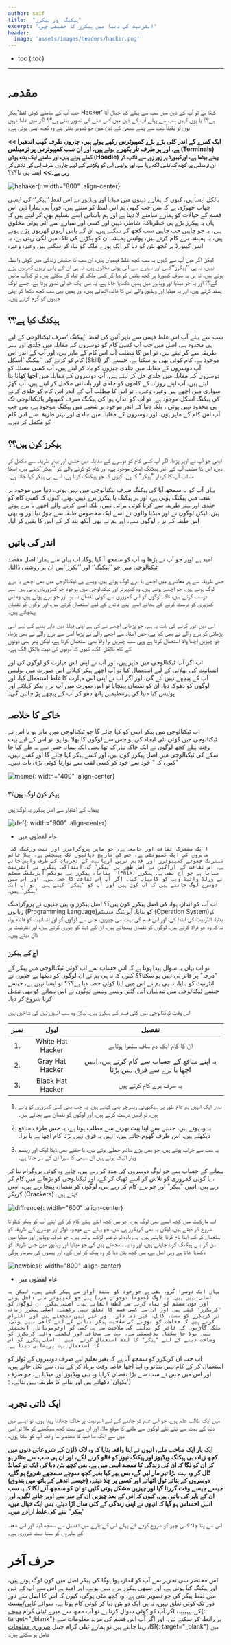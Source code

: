 ```yaml
---
author: saif
title:  "ہیکنگ اور ہیکرز"
excerpt: "انٹرنیٹ کی دنیا میں ہیکرز کا حقیقی چہرہ"
header:
  image: 'assets/images/headers/hacker.png'
---
```

* toc
{:toc}
---

# مقدمہ

جب آپ کے سامنے کوئی لفظ’ہیکر Hacker‘ کہتا ہے تو آپ کے ذہن میں سب سے پہلے کیا خیال  آتا ہے؟؟ یا یوں کہیں سب سے پہلے آپ کے ذہن میں کس شئے کی تصویر بنتی ہے؟؟ اگر میں غلط نہیں ہوں تو یقیناً سب سے پہلے سبھی کے ذہن میں جو تصویر بنتی ہے وہ کچھ  ایسی ہوتی ہے۔

**<<  ایک کمرے کے اندر کئی بڑے بڑے کمپیوٹرس  رکھے ہوئے ہیں، چاروں طرف گھپ اندھیرا ہے،  اور ہر طرف تار بکھرے ہوئے ہیں،  اور ان سب  کمپیوٹرس پر  ٹرمینلس (Terminals) کھلے ہوئے ہیں، اور سامنے ایک بندہ ہوڈی (Hoodie) پہنے بیٹھا ہے، اورکیبورڈ پر زور زور سے ٹائپ کر ان ٹرمنلس پر کچھ کمانڈس لکھ رہا ہے، اور پولیس اس کو پکڑنے کے لیے چاروں طرف اس کی تلاش کر رہی ہے۔>>**  ایسا  ہی نا؟؟؟

![hahaker]({{site.baseurl}}/assets/images/hacker/hahaker.jpg){: width="800"   .align-center}

بالکل ایسا ہی، کیوں کہ ہمارے ذہنوں میں میڈیا اور ویڈیوز نے اس لفظ ’’ہیکر‘‘ کی ایسی چھاپ چھوڑی ہے کہ بس جب کبھی ہم اس لفظ کو سنتے ہیں، فوراً ہی ہمارا ذہن اس قسم کے خیالات کو ہمارے سامنے لا دیتا ہے اور ہم بآسانی اسے تسلیم بھی کر لیتے ہیں کہ ہاں یہ ہیکرز بڑے ہی خطرناک، شاطر، ذہین اور کسی اور سیارے سے آئی ہوئی مخلوق ہیں، یہ جو چاہیں جب چاہیں سب کچھ کر سکتے ہیں، ان کے پاس اربوں کھربوں پڑے ہوتے ہیں، یہ ہمیشہ برے کام کرتے ہیں، پولیس ہمیشہ ان کو پکڑنے کی تاک میں لگی رہتی ہے، یہ بس کیبورڈ پر کچھ بٹن کو دبا کر ایک پورے ملک کو تباہ کر سکتے ہیں وغیرہ وغیرہ!

لیکن اگر میں آپ سے کہوں یہ سب کچھ غلط فہمیاں ہیں، ان سب کا  حقیقی زندگی میں کوئی واسطہ نہیں، نہ ہی ’’ہیکرز‘‘کسی اور سیارے سے آئی ہوئی مخلوق ہیں، نہ ہی ان کے پاس اربوں کھربوں پڑے ہوتے ہیں، نہ ہی یہ صرف کیبورڈ پر  کچھ بٹنس کو دبا کر کسی ملک کو  تباہ کر سکتے ہیں، تو کیاآپ مانیں گے؟؟ اور یہ جو میڈیا اور ویڈیوز میں ہمیں دکھایا جاتا ہے، یہ بس ایک خیالی تصور ہوتا ہے، جسے لوگ پسند کرتے ہیں، اور یہ میڈیا اور ویڈیوز والے اس کا فائدہ اٹھاتے ہیں، اور ہمیں یہی سب کچھ دکھا کر اپنی جیبوں کو گرم کرتے ہیں۔

## ہیکنگ کیا ہے؟؟

سب سے پہلے آپ اس غلط فہمی سے باہر آئیں کی لفظ ’’ہیکنگ‘‘صرف ٹیکنالوجی کے لیے ہی محدود ہے، اصل میں جب آپ کسی کام کو دوسروں کے مقابلہ میں جلدی اور بہتر طریقہ سے کر لیتے ہیں، تو اس کا مطلب  آپ اس کام کے ماہر ہیں، اور آپ  کے اندر اس کام کو کرنے کی ’’ہیکنگ‘‘اسکل (Skill) موجود ہے، کام کوئی بھی ہو سکتا ہے، جیسے اگر آپ دوسروں کے مقابلہ میں جلدی چیزوں کو یاد کر لیتے ہیں، آپ کسی مسئلہ کو دوسروں کے مقابلہ میں جلدی حل کر لیتے ہیں، آپ دوسروں کے مقابلہ میں اچھا کھانا بنا لیتے ہیں،  آپ اپنے روزانہ کے کاموں کو جلدی اور بآسانی مکمل کر لیتے ہیں، آپ گھڑ سواری میں اچھے ہیں وغیرہ وغیرہ ، تو اس کا مطلب آپ کے اندر اس کام کو جلدی کرنے کی ہیکنگ اسکل موجود ہے۔ تو آپ کو اندازہ ہوا کی ہیکنگ صرف کمپیوٹر یاٹیکنالوجی تک ہی محدود نہیں ہوتی ، بلکہ دنیا کے اندر موجود ہر شعبے میں ہیکنگ موجود ہے، بس جب آپ اس کام کے ماہر ہوں، اور دوسروں کے مقابلہ میں جلدی اور بہتر طریقہ سے اس کام کو مکمل کر دیں۔

## ہیکرز کون ہیں؟؟

ابھی جو آپ نے اوپر پڑھا، اگر آپ کسی کام کو دوسرے کے مقابلہ میں جلدی اور بہتر طریقہ سے مکمل کر دیں، اس کا مطلب آپ کے اندر ہیکنگ اسکل موجود ہے، اور کام کو کرنے والے کو ’’ہیکر‘‘کہتے ہیں، اسکا مطلب آپ کا کردار "ہیکر" کا ہے، کیوں کہ جو ہیکنگ کرتا ہے، اسے ہی ہیکر کہا جاتا ہے۔

یہاں آپ کو یہ سمجھ آیا کی ہیکنگ صرف ٹیکنالوجی میں نہیں ہوتی، دنیا میں موجود ہر شعبہ میں ہیکنگ ہوتی ہے، اور ہر ہیکنگ یا ہیکرز برے نہیں ہوتے، کیوں کہ کسی کام کو جلدی اور بہتر طریقہ سے کرنا کوئی برائی نہیں، بلکہ اسے کرنے والے اچھے یا برے ہوتے ہیں، لیکن لوگوں نے اور میڈیا والوں نے اسے ایک مخصوس طبقہ سے جوڑ دیا اور وہ بھی  اس طبقہ کے برے لوگوں سے، اور ہم نے بھی آنکھ بند کر کے اس کا یقین کر لیا۔

## اندر کی باتیں

امید ہے اوپر جو آپ نے  پڑھا وہ آپ کو سمجھ آ گیا ہوگا، اب یہاں سے ہمارا اصل مقصد ٹیکنالوجی  میں جو ’’ہیکنگ‘‘ اور ’’یکرز‘‘ہیں ان پر روشنی ڈالنا۔

جس طریقہ سے ہر معاشرے میں اچھے یا برے لوگ ہوتے ہیں، ویسے ہی ٹیکنالوجی میں بھی اچھے یا برے لوگ ہوتے ہیں، جو اچھے ہوتے ہیں، وہ کمپیوٹر اور ٹیکنالوجی میں موجود جو کمزوریاں  ہوتی ہیں اسے درست کرتے ہیں، تاکہ لوگوں کو اس کمزوری سے کوئی نقصان نہ ہو، اور جو برے ہوتے ہیں، وہ اس کمزوری کو درست کرنے کے بجائے اسے اپنے فائدے کے لیے استعمال کرتے ہیں، اور لوگوں کو نقصان پہنچاتے ہیں۔

اس میں غور کرنے کی بات یہ ہے، جو پڑھائی اچھے نے کی ہے اپنی فیلڈ میں ماہر بننے کے لیے اسی پڑھائی کو برے والے نے بھی کیا ہے، جس استاد سے اچھے والے نے پڑھا اسی سے برے والے نے بھی پڑھا، جو چیزیں اچھا والا استعمال کرتا ہے وہی سب چیزیں برا والا بھی استعمال کرتا ہے، لیکن پھر بھی دونوں کے کام بالکل الگ، کیوں کہ دونوں کی نیت بالکل الگ ہے۔

اب اگر آپ ٹیکنالوجی میں ماہر ہیں، اور آپ نے اپنی اس مہارت کو لوگوں کی اور انسانیت کی بھلائی  کے لیے استعمال کیا تو آپ اچھے ہیکر کہلائے اس صورت  میں پولیس آپ کے پیچھے نہیں آئے گی، اور اگر آپ نے اپنی اس مہارت کا غلط استعمال کیا،  اور لوگوں کو دھوکہ دیا، ان کو نقصان پہنچایا تو اس صورت میں آپ برے ہیکر کہلائے اور پولیس کیا دنیا کی ہرتنظیمیں ہاتھ دھو کر آپ کے پیچھے پڑ جائیں گی۔

## خاکے کا خلاصہ

اب ٹیکنالوجی میں ہیکر اسی کو کہا جائے گا جو ٹیکنالوجی میں ماہر ہو یا اس نے ٹیکنالوجی  میں کوئی نئی ایجاد کی ہو جس سے لوگوں کا بھلا ہوا ہو، تو اس کے لیے بہت وقت پہلے کچھ لوگوں نے ایک خاکہ تیار کیا تھا یعنی ایک پیمانہ جس سے یہ طے کیا جا سکے کی ٹیکنالوجی  میں اصل ہیکرز کون ہیں، اور کسے ہیکر کہا جائے گا اور کسے نہیں، کیوں کہ " خود سے خود کو کسی لقب سے نوازنا کوئی بڑی بات نہیں۔"

![meme]({{site.baseurl}}/assets/images/hacker/meme.jpg ){:  width="400" .align-center}

### ہیکر کون لوگ  ہیں؟؟

پیمانہ کے  اعتبار سے اصل ہیکرز یہ لوگ ہیں

![def]({{site.baseurl}}/assets/images/hacker/def.png){: width="900" .align-center}

*  عام لفظوں میں

`` ا یک مشترکہ ثقافت اور جامعہ ہے، جو ماہر پروگرامرز اور نیٹ ورکنگ کی ماہروں کی ایک کمیونٹی ہے، جس کی تاریخ دہائیوں تک پہنچتی ہے، پہلا ٹائم شیئرنگ چھوٹے کمپیوٹرز اور قدیم ترین آرپانیٹ کے تجربات کی طرف واپس جاتی ہے۔ اس ثقافت کے اراکین نے اصل طور پر 'ہیکر' کی ابتداکی۔ ہیکرز نے انٹرنیٹ بنایا، ہیکرز نے یونکس آپریٹنگ سسٹم  (*nix) بنایا ہے جو آج بھی ہے۔ ہیکرز نے ورلڈ وائیڈ ویب کو کامیاب کیا۔ اگر آپ اس ثقافت کا حصہ ہیں، اور اس میں دوسرے لوگ جانتے ہیں کہ آپ کون ہیں اور آپ کو 'ہیکر' کہتے ہیں، تو آپ ایک 'ہیکر' ہیں۔``

اب آپ کو اندازہ ہوا، کی اصل ہیکرز کون ہیں؟؟ اصل ہیکرز وہ ہیں جنہوں نے پروگرامنگ زبانوں (Programming Language)کو بنایا، آپریٹنگ سسٹم (Operation System)کو بنایا، انٹَرنیٹ کی ابتدا کی، اور اس قسم کی بہت سی چیزیں، جس سے لوگوں کو اور انسانیت کو فائدہ ہوا، نہ کہ وہ جو فراڈ کرتے ہیں، لوگوں کو نقصان پہنچاتے ہیں، ان کے ڈیٹا کو چوری کرتے ہیں، اور انٹرنیٹ پر ڈال دیتے ہیں۔

###    آج کے ہیکرز

تو اب یہاں یہ سوال پیدا ہوتا ہے کہ اس حساب سے  اب کوئی ٹیکنالوجی میں  ہیکر کے "درجہ" پر فائز ہی نہیں ہو سکتا؟؟ کیوں کہ نہ ہی ہم نے ان لوگوں کو دیکھا ہے جنہوں نے انٹرنیٹ کو بنایا، نہ ہی ہم نے اس میں اپنا کوئی حصہ دیا ہے؟؟؟  تو ایسا نہیں ہے، جیسے جیسے ٹیکنالوجی میں تبدیلیاں آتی گئیں ویسے ویسے لوگوں نے اس پیمانے کو بھی تبدیل کرنا شروع کر دیا۔

اس وقت ٹیکنالوجی میں کئی  قسم کے ہیکرز ہیں، لیکن وہ سب انہیں تین کی شاخیں ہیں

| نمبر | لیول | تفصیل |
|:-----:|:-----:|:----:|
|1. | White Hat Hacker | ان کا کام ایک دم صاف ستھرا ہوتاہے | 
|2. | Gray Hat Hacker | یہ اپنے منافع کے حساب سے کام کرتے ہیں، انہیں اچھا یا برے سے فرق نہیں پڑتا| 
|3. | Black Hat Hacker | یہ صرف برے کام کرتے ہیں|

1. نمبر ایک انہیں ہم عام طور پر سیکیورٹی ریسرچر بھی کہتے ہیں، یہ جب بھی کسی کمزوری کو پاتے ہیں، تو انہیں درست کرتے ہیں، اور لوگوں کو نقصان سے بچاتے ہیں۔

2. یہ وہ ہوتے ہیں، جنہیں بس اپنا پیٹ بھرنے سے مطلب ہوتا ہے، یہ جس طرف منافع دیکھتے ہیں، اس طرف گھوم جاتے ہیں، انہیں یہ فرق نہیں پڑتا کام اچھا ہے یا برا۔

3. یہ سب سے خراب ہوتے ہیں، جو بھی بڑے سائبر حملے ہوتے ہیں، یا جتنے بھی ڈیٹا لیک اور رینسم ویئر اٹیک ہوتے ہیں ان سبھی کا سہرا ان کے سر جاتا ہے۔

پیمانے کے حساب سے جو لوگ دوسروں کی مدد کر رہے ہیں،  چاہے وہ کوئی پروگرام بنا کر ، یا کوئی کمزوری کو تلاش کر اسے ٹھیک کر کے، اور ٹیکنالوجی کو بڑھانے میں کام کر رہے ہیں، انہیں "ہیکر" اور جو برے کام کر رہے ہیں، لوگوں کو نقصان پہنچا رہے ہیں، انہیں کریکر (Crackers) کہتے ہیں۔

![diffrence]({{site.baseurl}}/assets/images/hacker/diffrence.png){: width="600" .align-center}

اب مارکیٹ میں کچھ ایسے بھی لوگ ہیں، جو بس کچھ الٹے پلٹے کام کر کے اپنے آپ کو ہیکر کہلوانا شروع کر دیتے ہیں، لیکن یہ بھی کریکرز ہی ہیں، جو پہلے سے موجود ٹولز اور دوسرے کے طریقہ کو استعمال کر کے اپنا نام کرنا چاہتے ہیں، یہ زیادہ تر نوعمر لڑکے ہوتے ہیں، جو شوقیہ ویڈیوز اور میڈیا میں سن کر بس ہیکنگ کرنا چاہتے ہیں، اور وہ یہ سمجھتے ہیں کی جو میڈیا اور ویڈیوز میں جس طریقہ کو دکھایا جاتا ہے وہی اصل ہے، بس کچھ بٹن دبا کر وہ ہیک کر لیں گے، اور پیسوں کی بھرمار ہوگی

![newbies]({{site.baseurl}}/assets/images/hacker/newbies.png){: width="800" .align-center}

* عام لفظوں میں

``یہاں ایک دوسرا گروہ بھی ہے جو خود کو بلند آواز سے ہیکر کہتے ہیں، لیکن یہ اصلی نہیں ہیں۔ یہ لوگ (عموماً نوجوان مرد) ہیں جو کمپیوٹر میں داخل ہونے اور فون سسٹم کو تباہ کرنے سے لطف اٹھاتے ہیں۔ اصلی ہیکرز ان لوگوں کو 'کریکرز' کہتے ہیں اور ان سے کسی قسم کا تعلق نہیں رکھتے۔ اصلی ہیکرز زیادہ تر کریکرز کو سست، کاہل، غیر ذمہ دار، اور غیر ذہین سمجھتے ہیں اور اعتراض کرتے ہیں کہ حفاظت کو توڑنے کی صلاحیت ہیکر بنانے کے لئے کافی نہیں ہوتی، بلکہ گاڑیوں کے ٹائر کو بدلنے کی صلاحیت سے ہی کسی کو اوٹوموبائل  انجینئر نہیں بولا جا سکتا۔ بدقسمتی سے، بہت سے صحافی اور لکھنے والے کریکرز کو وضاحت دینے کے لئے "ہیکر" کا لفظ استعمال کرتے  میں ؛ اصلی ہیکرز کو اس کا استعمال بہت پریشانی دیتا ہے۔``

اب جب ان کریکرز کو سمجھ آتا ہے کہ بغیر تعلیم لیے صرف دوسروں کے ٹولز کو استعمال کر کے کام نہیں بنتاتو وہ اپنا اچھا خاصہ وقت برباد کر کے یہاں سے نکل جاتے ہیں، اور اس میں جس نے سب سے بڑا نقصان کرایا وہ یہی ویڈیوز اور میڈیا ہے،  جو صرف  'پکوان' دکھاتے ہیں  اور بنانے کا طریقہ نہیں بتاتے۔ ؛)

## ایک ذاتی تجربہ

میں ایک طالب علم ہوں، جو اس علم کو جاننے کے لیے انٹرنیٹ پر خاک چھانتا رہتا ہوں، تو ایسے میں دنیا کے بہت سے نئے نئے لوگوں سے ملنے کا موقع ملا، اور ان  سے بہت کچھ سیکھنے کو ملا تو اسی میں سے ایک صاحب کا مختصر سا واقعہ آپ کو بتاتا ہوں۔

**ایک بار ایک صاحب ملے، انہوں نے اپنا واقعہ بتایا کہ وہ لاک ڈاؤن کے شروعاتی دنوں میں کچھ زیادہ ہی ہیکنگ ویڈیوز اور ہیکنگ نیوز کو فالو کرنے لگے، اور ان ہی سب سے متاثر ہو کر ان کو لگا کہ ان کی زندگی کا مقصد اسی میں ہے، بس کچھ بٹن دبا کر، ایک دو کمانڈ ڈال کر وہ بہت بڑا تیر مار لیں گے،  بس پھر کیا بغیر کچھ سوچے سمجھے شروع ہو گئے، دوسروں کے بنائے ٹول اٹھاتے اور کسی پر چلا دیتے، (جیسے اندھے کے ہاتھ میں بندوق) جیسے جیسے وقت گزرتا گیا اور چیزیں مشکل ہوتی گئیں تو ان کو سمجھ آنے لگا کہ  یہ سب ان کے باہر کی باتیں ہیں، کیوں کہ اس کے بعد چیزیں ان کے سر سے اوپر جانے لگیں، اور انہیں احساس ہو گیا کہ انہوں نے اپنی زندگی کے کئی سال اڑا دیئے، بس ایک خیال میں، "ہیکر" بننے کی غلط ارادے میں۔**

اس سے پتا چلا کسی چیز کو شروع کرنے کے پہلے اس کے بارے میں تفصیل سے سمجھ لینا اور اس شعبہ کے ماہروں کو سننا بہت ضروری ہے۔

# حرف آخر

اس مختصر سی تحریر سے آپ کو اندازہ ہوا ہوگا کی ہیکر اصل میں کون لوگ ہوتے ہیں، اور ہیکنگ کیا ہوتی ہے، اور سبھی ہیکرز برے نہیں ہوتے، اور امید ہے اس سے آپ کے ذہن میں لفظ ہیکر کی جو تصویر بنتی ہے، وہ کچھ مٹی ہوگی، کیوں کہ اس کا اصل سے دور دور تک کوئی تعلق نہیں، نہ ہی ایک دو بٹن دبا کر کوئی کام ہوتا ہے، سوائے کاپی/پیسٹ کے، ہہہہہہ،  اگر آپ کو کوئی سوال کرنا ہے تو آپ مجھ سے میرے ٹیلی گرام [سیف](https://t.me/saifu_sunb){: target="_blank"} پر رابطہ کر سکتے ہیں، اور اگر آپ اس قسم کی مزید معلومات سے آگاہ رہنا چاہتے ہیں تو  ہمارے ٹیلی گرام چینل [ضروری معلومات](https://t.me/impoinfo){: target="_blank"} میں شامل ہو سکتے ہیں۔
